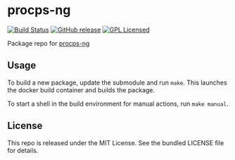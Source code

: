 procps-ng
==========

[![Build Status](https://img.shields.io/circleci/project/amylum/procps-ng/master.svg)](https://circleci.com/gh/amylum/procps-ng)
[![GitHub release](https://img.shields.io/github/release/amylum/procps-ng.svg)](https://github.com/amylum/procps-ng/releases)
[![GPL Licensed](http://img.shields.io/badge/license-GPL2+-green.svg)](https://tldrlegal.com/license/gnu-general-public-license-v2)

Package repo for [procps-ng](http://sourceforge.net/projects/procps-ng/)

## Usage

To build a new package, update the submodule and run `make`. This launches the docker build container and builds the package.

To start a shell in the build environment for manual actions, run `make manual`.

## License

This repo is released under the MIT License. See the bundled LICENSE file for details.


